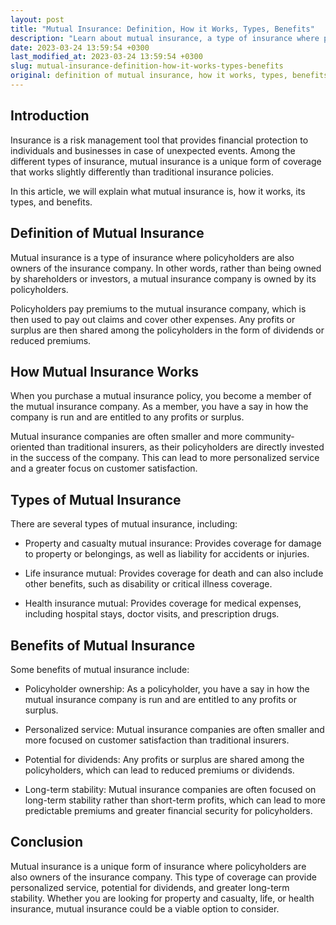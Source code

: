 ```yaml
---
layout: post
title: "Mutual Insurance: Definition, How it Works, Types, Benefits"
description: "Learn about mutual insurance, a type of insurance where policyholders are also owners of the insurance company. Find out how mutual insurance works, its types, and benefits."
date: 2023-03-24 13:59:54 +0300
last_modified_at: 2023-03-24 13:59:54 +0300
slug: mutual-insurance-definition-how-it-works-types-benefits
original: definition of mutual insurance, how it works, types, benefits.
---
```

## Introduction

Insurance is a risk management tool that provides financial protection to individuals and businesses in case of unexpected events. Among the different types of insurance, mutual insurance is a unique form of coverage that works slightly differently than traditional insurance policies.

In this article, we will explain what mutual insurance is, how it works, its types, and benefits.

## Definition of Mutual Insurance

Mutual insurance is a type of insurance where policyholders are also owners of the insurance company. In other words, rather than being owned by shareholders or investors, a mutual insurance company is owned by its policyholders. 

Policyholders pay premiums to the mutual insurance company, which is then used to pay out claims and cover other expenses. Any profits or surplus are then shared among the policyholders in the form of dividends or reduced premiums.

## How Mutual Insurance Works

When you purchase a mutual insurance policy, you become a member of the mutual insurance company. As a member, you have a say in how the company is run and are entitled to any profits or surplus.

Mutual insurance companies are often smaller and more community-oriented than traditional insurers, as their policyholders are directly invested in the success of the company. This can lead to more personalized service and a greater focus on customer satisfaction.

## Types of Mutual Insurance

There are several types of mutual insurance, including:

- Property and casualty mutual insurance: Provides coverage for damage to property or belongings, as well as liability for accidents or injuries.

- Life insurance mutual: Provides coverage for death and can also include other benefits, such as disability or critical illness coverage.

- Health insurance mutual: Provides coverage for medical expenses, including hospital stays, doctor visits, and prescription drugs.

## Benefits of Mutual Insurance

Some benefits of mutual insurance include:

- Policyholder ownership: As a policyholder, you have a say in how the mutual insurance company is run and are entitled to any profits or surplus.

- Personalized service: Mutual insurance companies are often smaller and more focused on customer satisfaction than traditional insurers.

- Potential for dividends: Any profits or surplus are shared among the policyholders, which can lead to reduced premiums or dividends.

- Long-term stability: Mutual insurance companies are often focused on long-term stability rather than short-term profits, which can lead to more predictable premiums and greater financial security for policyholders.

## Conclusion

Mutual insurance is a unique form of insurance where policyholders are also owners of the insurance company. This type of coverage can provide personalized service, potential for dividends, and greater long-term stability. Whether you are looking for property and casualty, life, or health insurance, mutual insurance could be a viable option to consider.